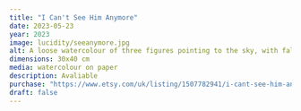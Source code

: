 ```yaml
---
title: "I Can't See Him Anymore"
date: 2023-05-23
year: 2023
image: lucidity/seeanymore.jpg
alt: A loose watercolour of three figures pointing to the sky, with falling motion suggested in the background
dimensions: 30x40 cm
media: watercolour on paper
description: Avaliable
purchase: "https://www.etsy.com/uk/listing/1507782941/i-cant-see-him-anymore"
draft: false
---
```


